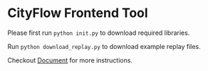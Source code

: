 # CityFlow Frontend Tool

Please first run `python init.py` to download required libraries.

Run `python download_replay.py` to download example replay files.

Checkout [Document](https://cityflow.readthedocs.io/en/latest/replay.html) for more instructions.